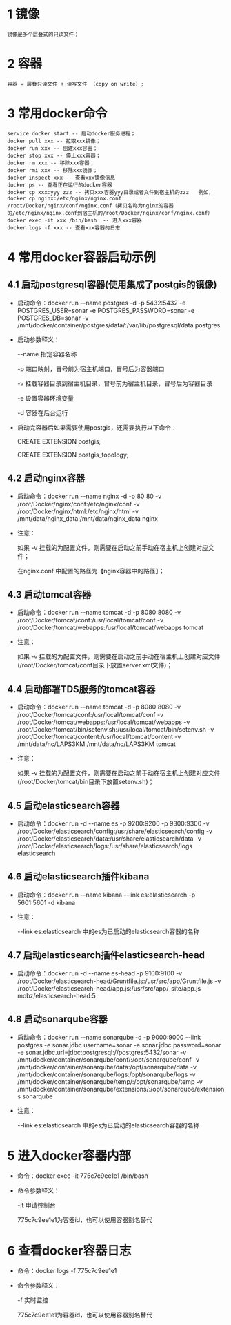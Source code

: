 # 1 镜像
	镜像是多个层叠式的只读文件；

# 2 容器
	容器 = 层叠只读文件 + 读写文件 （copy on write）;

# 3 常用docker命令

	service docker start -- 启动docker服务进程；
	docker pull xxx -- 拉取xxx镜像；
	docker run xxx -- 创建xxx容器；
	docker stop xxx -- 停止xxx容器；
	docker rm xxx -- 移除xxx容器；
	docker rmi xxx -- 移除xxx镜像；
	docker inspect xxx -- 查看xxx镜像信息
	docker ps -- 查看正在运行的docker容器
	docker cp xxx:yyy zzz -- 拷贝xxx容器yyy目录或者文件到宿主机的zzz	例如，docker cp nginx:/etc/nginx/nginx.conf /root/Docker/nginx/conf/nginx.conf（拷贝名称为nginx的容器的/etc/nginx/nginx.conf到宿主机的/root/Docker/nginx/conf/nginx.conf）
	docker exec -it xxx /bin/bash  -- 进入xxx容器
	docker logs -f xxx -- 查看xxx容器的日志

# 4 常用docker容器启动示例
## 4.1 启动postgresql容器(使用集成了postgis的镜像)
+ 启动命令：docker run --name postgres -d -p 5432:5432 -e POSTGRES_USER=sonar -e POSTGRES_PASSWORD=sonar -e POSTGRES_DB=sonar -v /mnt/docker/container/postgres/data/:/var/lib/postgresql/data postgres
+ 启动参数释义：

	--name 指定容器名称

	-p 端口映射，冒号前为宿主机端口，冒号后为容器端口

	-v 挂载容器目录到宿主机目录，冒号前为宿主机目录，冒号后为容器目录
	
	-e 设置容器环境变量

	-d 容器在后台运行

+ 启动完容器后如果需要使用postgis，还需要执行以下命令：

	CREATE EXTENSION postgis;

	CREATE EXTENSION postgis_topology;

## 4.2 启动nginx容器
+ 启动命令：docker run --name nginx -d -p 80:80 -v /root/Docker/nginx/conf:/etc/nginx/conf -v /root/Docker/nginx/html:/etc/nginx/html -v /mnt/data/nginx_data:/mnt/data/nginx_data nginx
+ 注意：

	如果 -v 挂载的为配置文件，则需要在启动之前手动在宿主机上创建对应文件；

	在nginx.conf 中配置的路径为【nginx容器中的路径】；

## 4.3 启动tomcat容器
+ 启动命令：docker run --name tomcat -d -p 8080:8080 -v /root/Docker/tomcat/conf:/usr/local/tomcat/conf -v /root/Docker/tomcat/webapps:/usr/local/tomcat/webapps tomcat
+ 注意：

	如果 -v 挂载的为配置文件，则需要在启动之前手动在宿主机上创建对应文件(/root/Docker/tomcat/conf目录下放置server.xml文件)；

## 4.4 启动部署TDS服务的tomcat容器
+ 启动命令：docker run --name tomcat -d -p 8080:8080 -v /root/Docker/tomcat/conf:/usr/local/tomcat/conf -v /root/Docker/tomcat/webapps:/usr/local/tomcat/webapps -v /root/Docker/tomcat/bin/setenv.sh:/usr/local/tomcat/bin/setenv.sh -v /root/Docker/tomcat/content:/usr/local/tomcat/content -v /mnt/data/nc/LAPS3KM:/mnt/data/nc/LAPS3KM tomcat
+ 注意：

	如果 -v 挂载的为配置文件，则需要在启动之前手动在宿主机上创建对应文件(/root/Docker/tomcat/bin目录下放置setenv.sh)；

## 4.5 启动elasticsearch容器
+ 启动命令：docker run -d --name es -p 9200:9200 -p 9300:9300 -v /root/Docker/elasticsearch/config:/usr/share/elasticsearch/config -v /root/Docker/elasticsearch/data:/usr/share/elasticsearch/data -v /root/Docker/elasticsearch/logs:/usr/share/elasticsearch/logs elasticsearch

## 4.6 启动elasticsearch插件kibana
+ 启动命令：docker run --name kibana --link es:elasticsearch -p 5601:5601 -d kibana
+ 注意：

	--link es:elasticsearch 中的es为已启动的elasticsearch容器的名称

## 4.7 启动elasticsearch插件elasticsearch-head
+ 启动命令：docker run -d --name es-head -p 9100:9100 -v /root/Docker/elasticsearch-head/Gruntfile.js:/usr/src/app/Gruntfile.js -v /root/Docker/elasticsearch-head/app.js:/usr/src/app/_site/app.js mobz/elasticsearch-head:5

## 4.8 启动sonarqube容器
+ 启动命令：docker run --name sonarqube -d -p 9000:9000 --link postgres -e sonar.jdbc.username=sonar -e sonar.jdbc.password=sonar -e sonar.jdbc.url=jdbc:postgresql://postgres:5432/sonar -v /mnt/docker/container/sonarqube/conf/:/opt/sonarqube/conf -v /mnt/docker/container/sonarqube/data:/opt/sonarqube/data -v /mnt/docker/container/sonarqube/logs:/opt/sonarqube/logs -v /mnt/docker/container/sonarqube/temp/:/opt/sonarqube/temp -v /mnt/docker/container/sonarqube/extensions/:/opt/sonarqube/extensions  sonarqube
+ 注意：

	--link es:elasticsearch 中的es为已启动的elasticsearch容器的名称

# 5 进入docker容器内部
+ 命令：docker exec -it 775c7c9ee1e1 /bin/bash
+ 命令参数释义：

	-it 申请控制台

	775c7c9ee1e1为容器id，也可以使用容器别名替代

# 6 查看docker容器日志
+ 命令：docker logs -f 775c7c9ee1e1
+ 命令参数释义：

	-f 实时监控

	775c7c9ee1e1为容器id，也可以使用容器别名替代